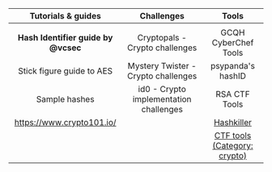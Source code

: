 |  **Tutorials & guides** | **Challenges** | **Tools** |
| :---: | :---: | :---: |
|   |  |  |
|  **Hash Identifier guide by @vcsec** | Cryptopals - Crypto challenges | GCQH CyberChef Tools |
|  Stick figure guide to AES | Mystery Twister - Crypto challenges | psypanda's hashID |
|  Sample hashes | id0 - Crypto implementation challenges | RSA CTF Tools |
|  https://www.crypto101.io/ |  | [Hashkiller](https://hashkiller.co.uk "Hashkiller") |
|   |  | [CTF tools (Category: crypto)](https://github.com/zardus/ctf-tools "CTF tools (Category: crypto)") |
